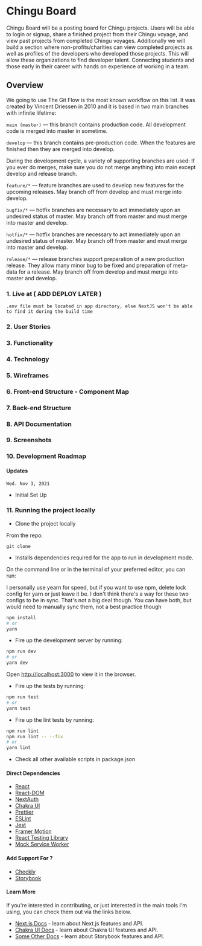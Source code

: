 # Chingu Board
Chingu Board will be a posting board for Chingu projects. Users will be able to login or signup, share a finished project from their Chingu voyage, and view past projects from completed Chingu voyages. Additionally we will build a section where non-profits/charities can view completed projects as well as profiles of the developers who developed those projects. This will allow these organizations to find developer talent.
Connecting students and those early in their career with hands on experience of working in a team.

## Overview

We going to use The Git Flow is the most known workflow on this list.
It was created by Vincent Driessen in 2010 and it is based in two main branches with infinite lifetime:

`main (master)` — this branch contains production code. All development code is merged into master in sometime.

`develop` — this branch contains pre-production code. When the features are finished then they are merged into develop.

During the development cycle, a variety of supporting branches are used:
If you ever do merges, make sure you do not merge anything into main except develop and release branch.

`feature/*` — feature branches are used to develop new features for the upcoming releases.
May branch off from develop and must merge into develop.

`bugfix/*` — hotfix branches are necessary to act immediately upon an undesired status of master.
May branch off from master and must merge into master and develop.

`hotfix/*` — hotfix branches are necessary to act immediately upon an undesired status of master.
May branch off from master and must merge into master and develop.

`release/*` — release branches support preparation of a new production release.
They allow many minor bug to be fixed and preparation of meta-data for a release.
May branch off from develop and must merge into master and develop.

### 1. Live at ( ADD DEPLOY LATER )

`.env file must be located in app directory, else NextJS won't be able to find it during the build time`

### 2. User Stories

### 3. Functionality

### 4. Technology

### 5. Wireframes

### 6. Front-end Structure - Component Map

### 7. Back-end Structure

### 8. API Documentation

### 9. Screenshots

### 10. Development Roadmap

#### Updates

`Wed. Nov 3, 2021`

- Initial Set Up

### 11. Running the project locally

- Clone the project locally

From the repo:

`git clone`

- Installs dependencies required for the app to run in development mode.

On the command line or in the terminal of your preferred editor, you can run:

I personally use yearn for speed, but if you want
to use npm, delete lock config for yarn or just leave it be.
I don't think there's a way for these two configs to be in sync. That's not a big deal though.
You can have both, but would need to manually sync them, not a best practice though

```bash
npm install
# or
yarn
```

- Fire up the development server by running:

```bash
npm run dev
# or
yarn dev
```

Open [http://localhost:3000](http://localhost:3000) to view it in the browser.

- Fire up the tests by running:

```bash
npm run test
# or
yarn test
```

- Fire up the lint tests by running:

```bash
npm run lint
npm run lint -- --fix
# or
yarn lint
```

- Check all other available scripts in package.json


#### Direct Dependencies

- [React](https://reactjs.org/)
- [React-DOM](https://www.npmjs.com/package/react-dom)
- [NextAuth](https://next-auth.js.org/getting-started/client#signin)
- [Chakra UI](https://chakra-ui.com/)
- [Prettier](https://prettier.io/)
- [ESLint](https://eslint.org/)
- [Jest](https://jestjs.io/)
- [Framer Motion](https://www.framer.com/docs/animation/)
- [React Testing Library](https://testing-library.com/docs/react-testing-library/intro/)
- [Mock Service Worker](https://mswjs.io/docs/)

#### Add Support For ?

- [Checkly](https://www.checklyhq.com/)
- [Storybook](https://storybook.js.org/)

#### Learn More

If you're interested in contributing, or just interested in the main tools I'm using, you can check them out via the links below.

- [Next.js Docs](https://nextjs.org/docs) - learn about Next.js features and API.
- [Chakra UI Docs](https://chakra-ui.com/docs/getting-started) - learn about Chakra UI features and API.
- [Some Other Docs](https://storybook.js.org/docs/react/get-started/introduction) - learn about Storybook features and API.
